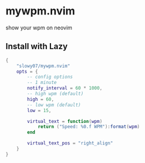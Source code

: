 # mywpm.nvim
show your wpm on neovim

## Install with Lazy

```lua
{
    "slowy07/mywpm.nvim"
    opts = {
        -- config options
        -- 1 minute
        notify_interval = 60 * 1000,
        -- high wpm (default)
        high = 60,
        -- low wpm (default)
        low = 15,

        virtual_text = function(wpm)
            return ("Speed: %0.f WPM"):format(wpm)
        end

        virtual_text_pos = "right_align"
    }
}
```
